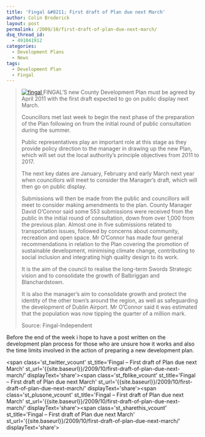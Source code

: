 ```yaml
---
title: 'Fingal &#8211; First draft of Plan due next March'
author: Colin Broderick
layout: post
permalink: /2009/10/first-draft-of-plan-due-next-march/
dsq_thread_id:
  - 491041912
categories:
  - Development Plans
  - News
tags:
  - Development Plan
  - Fingal
---
```

> <a href="{{site.baseurl}}/wp-content/gallery/planning-logos/fingal.gif" title="" class="shutterset_singlepic12" > <img class="ngg-singlepic ngg-left" src="{{site.baseurl}}/wp-content/gallery/cache/12__100x79_fingal.gif" alt="fingal" title="fingal" /> </a> FINGAL&#8217;S new County Development Plan must be agreed by April 2011 with the first draft expected to go on public display next March.
> 
> Councillors met last week to begin the next phase of the preparation of the Plan following on from the initial round of public consultation during the summer.
> 
> Public representatives play an important role at this stage as they provide policy direction to the manager in drawing up the new Plan, which will set out the local authority&#8217;s principle objectives from 2011 to 2017.
> 
> The next key dates are January, February and early March next year when councillors will meet to consider the Manager&#8217;s draft, which will then go on public display.
> 
> Submissions will then be made from the public and councillors will meet to consider making amendments to the plan. County Manager David O&#8217;Connor said some 553 submissions were received from the public in the initial round of consultation, down from over 1,000 from the previous plan. Almost one in five submissions related to transportation issues, followed by concerns about community, recreation and open space. Mr O&#8217;Connor has made four general recommendations in relation to the Plan covering the promotion of sustainable development, minimising climate change, contributing to social inclusion and integrating high quality design to its work.
> 
> It is the aim of the council to realise the long-term Swords Strategic vision and to consolidate the growth of Balbriggan and Blanchardstown.
> 
> It is also the manager&#8217;s aim to consolidate growth and protect the identity of the other town&#8217;s around the region, as well as safeguarding the development of Dublin Airport. Mr O&#8217;Connor said it was estimated that the population was now tipping the quarter of a million mark.
> 
> Source: Fingal-Independent

Before the end of the week i hope to have a post written on the development plan process for those who are unsure how it works and also the time limits involved in the action of preparing a new development plan.

<span class='st\_twitter\_vcount' st\_title='Fingal &#8211; First draft of Plan due next March' st\_url='{{site.baseurl}}/2009/10/first-draft-of-plan-due-next-march/' displayText='share'></span><span class='st\_fblike\_vcount' st\_title='Fingal &#8211; First draft of Plan due next March' st\_url='{{site.baseurl}}/2009/10/first-draft-of-plan-due-next-march/' displayText='share'></span><span class='st\_plusone\_vcount' st\_title='Fingal &#8211; First draft of Plan due next March' st\_url='{{site.baseurl}}/2009/10/first-draft-of-plan-due-next-march/' displayText='share'></span><span class='st\_sharethis\_vcount' st\_title='Fingal &#8211; First draft of Plan due next March' st\_url='{{site.baseurl}}/2009/10/first-draft-of-plan-due-next-march/' displayText='share'></span>